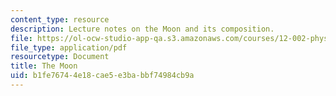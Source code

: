 ```yaml
---
content_type: resource
description: Lecture notes on the Moon and its composition.
file: https://ol-ocw-studio-app-qa.s3.amazonaws.com/courses/12-002-physics-and-chemistry-of-the-terrestrial-planets-fall-2008/b1fe76744e18cae5e3babbf74984cb9a_MIT12_002f08_lec33.pdf
file_type: application/pdf
resourcetype: Document
title: The Moon
uid: b1fe7674-4e18-cae5-e3ba-bbf74984cb9a
---
```

